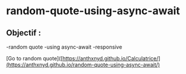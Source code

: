# random-quote-using-async-await

## Objectif :
-random quote
-using async-await
-responsive

[Go to random quote]([https://anthxnyd.github.io/Calculatrice/](https://anthxnyd.github.io/random-quote-using-async-await/)
